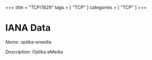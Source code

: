 +++
title = "TCP/1829"
tags = [ "TCP" ]
categories = [ "TCP" ]
+++

# IANA Data

_Name:_ optika-emedia

_Description:_ Optika eMedia

